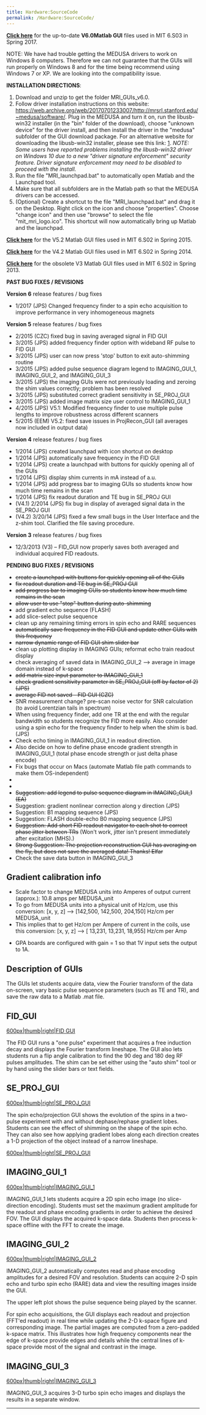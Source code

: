```yaml
---
title: Hardware:SourceCode
permalink: /Hardware:SourceCode/
---
```


[**Click
here**](https://tabletop.martinos.org/images/4/44/MRI_GUIs_v6p0.zip) for
the up-to-date **V6.0Matlab GUI** files used in MIT 6.S03 in Spring
2017.

NOTE: We have had trouble getting the MEDUSA drivers to work on Windows
8 computers. Therefore we can not guarantee that the GUIs will run
properly on Windows 8 and for the time being recommend using Windows 7
or XP. We are looking into the compatibility issue.

**INSTALLATION DIRECTIONS**:

1.  Download and unzip to get the folder MRI_GUIs_v6.0.
2.  Follow driver installation instructions on this website:
    <https://web.archive.org/web/20170701233007/http://mrsrl.stanford.edu/~medusa/software/>.
    Plug in the MEDUSA and turn it on, run the libusb-win32 installer
    (in the "bin" folder of the download), choose "unknown device" for
    the driver install, and then install the driver in the "medusa"
    subfolder of the GUI download package. For an alternative website
    for downloading the libusb-win32 installer, please see this link:
    [1](https://sourceforge.net/projects/libusb-win32/). *NOTE: Some
    users have reported problems installing the libusb-win32 driver on
    Windows 10 due to a new "driver signature enforcement" security
    feature. Driver signature enforcement may need to be disabled to
    proceed with the install.*
3.  Run the file "MRI_launchpad.bat" to automatically open Matlab and
    the Launchpad tool.
4.  Make sure that all subfolders are in the Matlab path so that the
    MEDUSA drivers can be accessed.
5.  (Optional) Create a shortcut to the file "MRI_launchpad.bat" and
    drag it on the Desktop. Right click on the icon and choose
    "properties". Choose "change icon" and then use "browse" to select
    the file "mit_mri_logo.ico". This shortcut will now automatically
    bring up Matlab and the launchpad.

[**Click
here**](https://tabletop.martinos.org/images/3/3e/MRI_GUIs_v5p2.zip) for
the V5.2 Matlab GUI files used in MIT 6.S02 in Spring 2015.

[**Click
here**](https://tabletop.martinos.org/images/3/3e/MRI_GUIs_v4p2.zip) for
the V4.2 Matlab GUI files used in MIT 6.S02 in Spring 2014.

[**Click
here**](https://tabletop.martinos.org/images/0/08/MRI_GUIs_v3.zip) for
the obsolete V3 Matlab GUI files used in MIT 6.S02 in Spring 2013.

**PAST BUG FIXES / REVISIONS**

**Version 6** release features / bug fixes

- 1/2017 (JPS) Changed frequency finder to a spin echo acquisition to
  improve performance in very inhomogeneous magnets

**Version 5** release features / bug fixes

- 2/2015 (CZC) fixed bug in saving averaged signal in FID GUI
- 3/2015 (JPS) added frequency finder option with wideband RF pulse to
  FID GUI
- 3/2015 (JPS) user can now press 'stop' button to exit auto-shimming
  routine
- 3/2015 (JPS) added pulse sequence diagram legend to IMAGING_GUI_1,
  IMAGING_GUI_2, and IMAGING_GUI_3
- 3/2015 (JPS) the imaging GUIs were not previously loading and zeroing
  the shim values correctly; problem has been resolved
- 3/2015 (JPS) substituted correct gradient sensitivity in SE_PROJ_GUI
- 3/2015 (JPS) added image matrix size user control to IMAGING_GUI_1
- 4/2015 (JPS) V5.1: Modified frequency finder to use multiple pulse
  lengths to improve robustness across different scanners
- 5/2015 (EEM) V5.2: fixed save issues in ProjRecon_GUI (all averages
  now included in output data)

**Version 4** release features / bug fixes

- 1/2014 (JPS) created launchpad with icon shortcut on desktop
- 1/2014 (JPS) automatically save frequency in the FID GUI
- 1/2014 (JPS) create a launchpad with buttons for quickly opening all
  of the GUIs
- 1/2014 (JPS) display shim currents in mA instead of a.u.
- 1/2014 (JPS) add progress bar to imaging GUIs so students know how
  much time remains in the scan
- 1/2014 (JPS) fix readout duration and TE bug in SE_PROJ GUI
- (V4.1) 2/2014 (JPS) fix bug in display of averaged signal data in the
  SE_PROJ GUI
- (V4.2) 3/20/14 (JPS) fixed a few small bugs in the User Interface and
  the z-shim tool. Clarified the file saving procedure.

**Version 3** release features / bug fixes

- 12/3/2013 (V3) – FID_GUI now properly saves both averaged and
  individual acquired FID readouts.

**PENDING BUG FIXES / REVISIONS**

- ~~create a launchpad with buttons for quickly opening all of the
  GUIs~~
- ~~fix readout duration and TE bug in SE_PROJ GUI~~
- ~~add progress bar to imaging GUIs so students know how much time
  remains in the scan~~
- ~~allow user to use "stop" button during auto-shimming~~
- add gradient echo sequence (FLASH)
- add slice-select pulse sequence
- clean up any remaining timing errors in spin echo and RARE sequences
- ~~automatically save frequency in the FID GUI and update other GUIs
  with this frequency~~
- ~~narrow dynamic range of FID GUI shim slider bar~~
- clean up plotting display in IMAGING GUIs; reformat echo train readout
  display
- check averaging of saved data in IMAGING_GUI_2 --\> average in image
  domain instead of k-space
- ~~add matrix size input parameter to IMAGING_GUI_1~~
- ~~check gradient sensitivity parameter in SE_PROJ_GUI (off by factor
  of 2) (JPS)~~
- ~~average FID not saved - FID GUI (CZC)~~
- SNR measurement change? pre-scan noise vector for SNR calculation (to
  avoid Lorentzian tails in spectrum)
- When using frequency finder, add one TR at the end with the regular
  bandwidth so students recognize the FID more easily. Also consider
  using a spin echo for the frequency finder to help when the shim is
  bad. (JPS)
- Check echo timing in IMAGING_GUI_1 in readout direction.
- Also decide on how to define phase encode gradient strength in
  IMAGING_GUI_1 (total phase encode strength or just delta phase encode)
- Fix bugs that occur on Macs (automate Matlab file path commands to
  make them OS-independent)
-
-
- ~~Suggestion: add legend to pulse sequence diagram in IMAGING_GUI_1
  (EA)~~
- Suggestion: gradient nonlinear correction along y direction (JPS)
- Suggestion: B1 mapping sequence (JPS)
- Suggestion: FLASH double-echo B0 mapping sequence (JPS)
- ~~Suggestion: Add short FID readout navigator to each shot to correct
  phase jitter between TRs~~ (Won't work, jitter isn't present
  immediately after excitation (MHS).)
- ~~Strong Suggestion: The projection reconstruction GUI has averaging
  on the fly, but does not save the averaged data! Thanks! Elfar~~
- Check the save data button in IMAGING_GUI_3

## Gradient calibration info

- Scale factor to change MEDUSA units into Amperes of output current
  (approx.): 10.8 amps per MEDUSA_unit
- To go from MEDUSA units into a physical unit of Hz/cm, use this
  conversion: \[x, y, z\] --\> \[142,500, 142,500, 204,150\] Hz/cm per
  MEDUSA_unit
- This implies that to get Hz/cm per Ampere of current in the coils, use
  this conversion: \[x, y, z\] --\> \[ 13,231, 13,231, 18,955\] Hz/cm
  per Amp

<!-- -->

- GPA boards are configured with gain = 1 so that 1V input sets the
  output to 1A.

## Description of GUIs

The GUIs let students acquire data, view the Fourier transform of the
data on-screen, vary basic pulse sequence parameters (such as TE and
TR), and save the raw data to a Matlab .mat file.

## FID_GUI

<a href="/File:FID_GUI_basic_screenshot.png" class="wikilink"
title="600px|thumb|right|FID GUI">600px|thumb|right|FID GUI</a>

The FID GUI runs a "one pulse" experiment that acquires a free induction
decay and displays the Fourier transform lineshape. The GUI also lets
students run a flip angle calibration to find the 90 deg and 180 deg RF
pulses amplitudes. The shim can be set either using the "auto shim" tool
or by hand using the slider bars or text fields.

## SE_PROJ_GUI

<a href="/File:SE_PROJ_GUI_spin_echo_no_shim.png" class="wikilink"
title="600px|thumb|right|SE_PROJ_GUI">600px|thumb|right|SE_PROJ_GUI</a>

The spin echo/projection GUI shows the evolution of the spins in a
two-pulse experiment with and without dephase/rephase gradient lobes.
Students can see the effect of shimming on the shape of the spin echo.
They can also see how applying gradient lobes along each direction
creates a 1-D projection of the object instead of a narrow lineshape.

<a href="/File:SE_PROJ_GUI_projection_multitube.png" class="wikilink"
title="600px|thumb|right|SE_PROJ_GUI">600px|thumb|right|SE_PROJ_GUI</a>

## IMAGING_GUI_1

<a href="/File:IMAGING_GUI_1_screenshot.png" class="wikilink"
title="600px|thumb|right|IMAGING_GUI_1">600px|thumb|right|IMAGING_GUI_1</a>

IMAGING_GUI_1 lets students acquire a 2D spin echo image (no
slice-direction encoding). Students must set the maximum gradient
amplitude for the readout and phase encoding gradients in order to
achieve the desired FOV. The GUI displays the acquired k-space data.
Students then process k-space offline with the FFT to create the image.

## IMAGING_GUI_2

<a href="/File:IMAGING_GUI_2_screenshot.png" class="wikilink"
title="600px|thumb|right|IMAGING_GUI_2">600px|thumb|right|IMAGING_GUI_2</a>

IMAGING_GUI_2 automatically computes read and phase encoding amplitudes
for a desired FOV and resolution. Students can acquire 2-D spin echo and
turbo spin echo (RARE) data and view the resulting images inside the
GUI.

The upper left plot shows the pulse sequence being played by the
scanner.

For spin echo acquisitions, the GUI displays each readout and projection
(FFT'ed readout) in real time while updating the 2-D k-space figure and
corresponding image. The partial images are computed from a zero-padded
k-space matrix. This illustrates how high frequency components near the
edge of k-space provide edges and details while the central lines of
k-space provide most of the signal and contrast in the image.

## IMAGING_GUI_3

<a href="/File:IMAGING_GUI_3_with_image.png" class="wikilink"
title="600px|thumb|right|IMAGING_GUI_3">600px|thumb|right|IMAGING_GUI_3</a>

IMAGING_GUI_3 acquires 3-D turbo spin echo images and displays the
results in a separate window.

------------------------------------------------------------------------